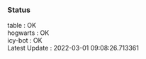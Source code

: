 ### Status


table : OK  
hogwarts : OK  
icy-bot : OK  
Latest Update : 2022-03-01 09:08:26.713361
